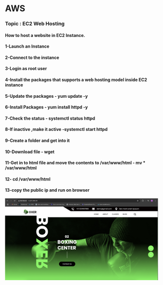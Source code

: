 # AWS

### Topic : EC2 Web Hosting

#### How to host a website in EC2 Instance.

#### 1-Launch an Instance
#### 2-Connect to the instance
#### 3-Login as root user
#### 4-Install the packages that supports a web hosting model inside EC2 instance
#### 5-Update the packages - yum update -y
#### 6-Install Packages - yum install httpd -y
#### 7-Check the status - systemctl status httpd
#### 8-If inactive ,make it active -systemctl start httpd
#### 9-Create a folder and get into it
#### 10-Download file - wget <URL>
#### 11-Get in to html file and move the contents to /var/www/html - mv * /var/www/html
#### 12- cd /var/www/html
#### 13-copy the public ip and run on browser
![img1.png](img1.png)
